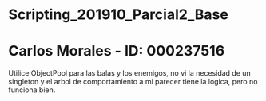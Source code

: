 # Scripting_201910_Parcial2_Base

# Carlos Morales - ID: 000237516

Utilice ObjectPool para las balas y los enemigos, no vi la necesidad de un singleton y el arbol de comportamiento a mi parecer tiene la logica, pero no funciona bien.
